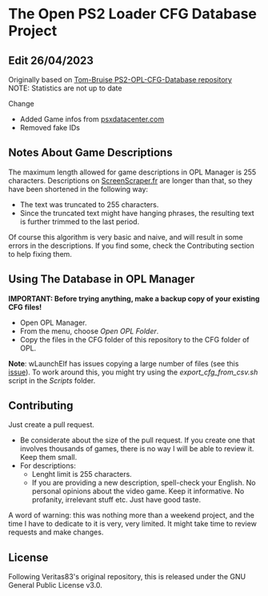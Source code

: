 # The Open PS2 Loader CFG Database Project 
## Edit 26/04/2023 

Originally based on [Tom-Bruise PS2-OPL-CFG-Database repository](https://github.com/Tom-Bruise/PS2-OPL-CFG-Database)\
NOTE: Statistics are not up to date

Change
 - Added Game infos from [psxdatacenter.com](https://www.psxdatacenter.com)
 - Removed fake IDs

## Notes About Game Descriptions

The maximum length allowed for game descriptions in OPL Manager is 255 characters. Descriptions on [ScreenScraper.fr](https://www.screenscraper.fr) are longer than that, so they have been shortened in the following way:

* The text was truncated to 255 characters.
* Since the truncated text might have hanging phrases, the resulting text is further trimmed to the last period.

Of course this algorithm is very basic and naive, and will result in some errors in the descriptions. If you find some, check the Contributing section to help fixing them.

## Using The Database in OPL Manager

**IMPORTANT: Before trying anything, make a backup copy of your existing CFG files!**

* Open OPL Manager.
* From the menu, choose _Open OPL Folder_.
* Copy the files in the CFG folder of this repository to the CFG folder of OPL.

**Note**: wLaunchElf has issues copying a large number of files (see this [issue](https://github.com/Tom-Bruise/PS2-OPL-CFG-Database/issues/5)).
To work around this, you might try using the *export_cfg_from_csv.sh* script in the *Scripts* folder.

## Contributing

Just create a pull request.

* Be considerate about the size of the pull request. If you create one that involves thousands of games, there is no way I will be able to review it. Keep them small.
* For descriptions:
    * Lenght limit is 255 characters. 
    * If you are providing a new description, spell-check your English. No personal opinions about the video game. Keep it informative. No profanity, irrelevant stuff etc. Just have good taste.

A word of warning: this was nothing more than a weekend project, and the time I have to dedicate to it is very, very limited. It might take time to review requests and make changes. 

## License

Following Veritas83's original repository, this is released under the GNU General Public License v3.0.
